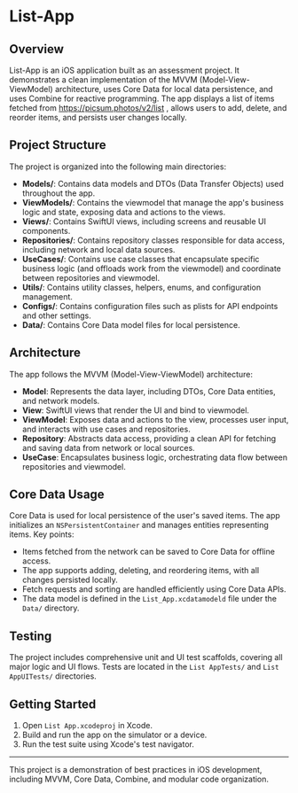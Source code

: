 # List-App

## Overview
List-App is an iOS application built as an assessment project. It demonstrates a clean implementation of the MVVM (Model-View-ViewModel) architecture, uses Core Data for local data persistence, and uses Combine for reactive programming. The app displays a list of items fetched from https://picsum.photos/v2/list , allows users to add, delete, and reorder items, and persists user changes locally.

## Project Structure
The project is organized into the following main directories:

- **Models/**: Contains data models and DTOs (Data Transfer Objects) used throughout the app.
- **ViewModels/**: Contains the viewmodel that manage the app's business logic and state, exposing data and actions to the views.
- **Views/**: Contains SwiftUI views, including screens and reusable UI components.
- **Repositories/**: Contains repository classes responsible for data access, including network and local data sources.
- **UseCases/**: Contains use case classes that encapsulate specific business logic (and offloads work from the viewmodel) and coordinate between repositories and viewmodel.
- **Utils/**: Contains utility classes, helpers, enums, and configuration management.
- **Configs/**: Contains configuration files such as plists for API endpoints and other settings.
- **Data/**: Contains Core Data model files for local persistence.

## Architecture
The app follows the MVVM (Model-View-ViewModel) architecture:

- **Model**: Represents the data layer, including DTOs, Core Data entities, and network models.
- **View**: SwiftUI views that render the UI and bind to viewmodel.
- **ViewModel**: Exposes data and actions to the view, processes user input, and interacts with use cases and repositories.
- **Repository**: Abstracts data access, providing a clean API for fetching and saving data from network or local sources.
- **UseCase**: Encapsulates business logic, orchestrating data flow between repositories and viewmodel.

## Core Data Usage
Core Data is used for local persistence of the user's saved items. The app initializes an `NSPersistentContainer` and manages entities representing items. Key points:

- Items fetched from the network can be saved to Core Data for offline access.
- The app supports adding, deleting, and reordering items, with all changes persisted locally.
- Fetch requests and sorting are handled efficiently using Core Data APIs.
- The data model is defined in the `List_App.xcdatamodeld` file under the `Data/` directory.

## Testing
The project includes comprehensive unit and UI test scaffolds, covering all major logic and UI flows. Tests are located in the `List AppTests/` and `List AppUITests/` directories.

## Getting Started
1. Open `List App.xcodeproj` in Xcode.
2. Build and run the app on the simulator or a device.
3. Run the test suite using Xcode's test navigator.

---

This project is a demonstration of best practices in iOS development, including MVVM, Core Data, Combine, and modular code organization.